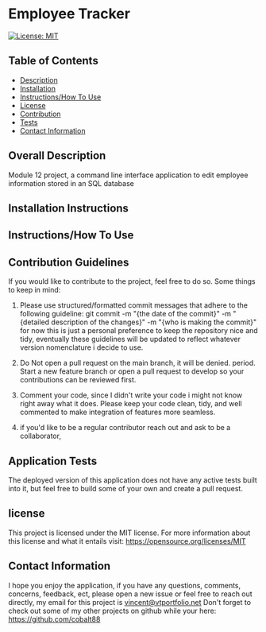 # Employee Tracker

[![License: MIT](https://img.shields.io/badge/License-MIT-yellow.svg)](https://opensource.org/licenses/MIT)

 ## Table of Contents

- [Description](#overall-description)
- [Installation](#installation-instructions)
- [Instructions/How To Use](#instructions/how-to-use)
- [License](#license)
- [Contribution](#contribution-guidelines)
- [Tests](#application-tests)
- [Contact Information](#contact-information)



 ## Overall Description 

Module 12 project, a command line interface application to edit employee information stored in an SQL database



 ## Installation Instructions


 ## Instructions/How To Use


 

 ## Contribution Guidelines
 If you would like to contribute to the project, feel free to do so. Some things to keep in mind:

 1. Please use structured/formatted commit messages that adhere to the following guideline: git commit -m "{the date of the commit}" -m "{detailed description of the changes}" -m "{who is making the commit}"
 for now this is just a personal preference to keep the repository nice and tidy, eventually these guidelines will be updated to reflect whatever version nomenclature i decide to use. 

 2. Do Not open a pull request on the main branch, it will be denied. period. Start a new feature branch or open a pull request to develop so your contributions can be reviewed first. 

 3. Comment your code, since I didn't write your code i might not know right away what it does. Please keep your code clean, tidy, and well commented to make integration of features more seamless. 

 4. if you'd like to be a regular contributor reach out and ask to be a collaborator, 

 ## Application Tests

The deployed version of this application does not have any active tests built into it, but feel free to build some of your own and create a pull request.


## license
  This project is licensed under the MIT license.
  For more information about this license and what it entails visit: https://opensource.org/licenses/MIT

 ## Contact Information
I hope you enjoy the application, if you have any questions, comments, concerns, feedback, ect, 
please open a new issue or feel free to reach out directly, my email for this project is vincent@vtportfolio.net
Don't forget to check out some of my other projects on github while your here: https://github.com/cobalt88